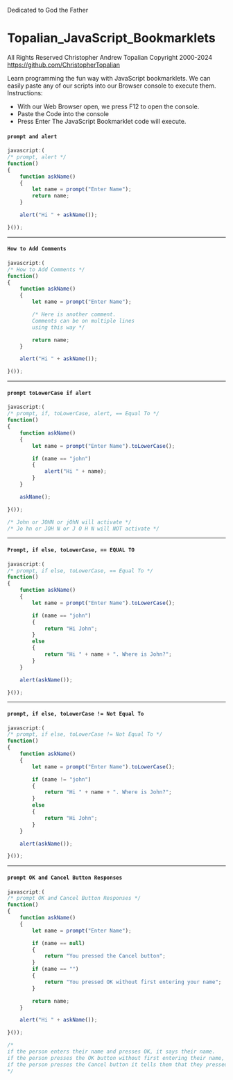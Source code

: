 Dedicated to God the Father
# Topalian_JavaScript_Bookmarklets
All Rights Reserved Christopher Andrew Topalian Copyright 2000-2024
https://github.com/ChristopherTopalian

Learn programming the fun way with JavaScript bookmarklets.
We can easily paste any of our scripts into our Browser console to execute them.
Instructions:
   * With our Web Browser open, we press F12 to open the console.
   * Paste the Code into the console
   * Press Enter
The JavaScript Bookmarklet code will execute.

#### ``` prompt and alert ```
```javascript
javascript:(
/* prompt, alert */
function()
{
    function askName()
    {
        let name = prompt("Enter Name");
        return name;
    }

    alert("Hi " + askName());

}());
```

---

#### ``` How to Add Comments ```
```javascript
javascript:(
/* How to Add Comments */
function()
{
    function askName()
    {
        let name = prompt("Enter Name");

        /* Here is another comment.
        Comments can be on multiple lines
        using this way */

        return name;
    }

    alert("Hi " + askName());

}());
```

---

#### ``` prompt toLowerCase if alert ```
```javascript
javascript:(
/* prompt, if, toLowerCase, alert, == Equal To */
function()
{
    function askName()
    {
        let name = prompt("Enter Name").toLowerCase();

        if (name == "john")
        {
            alert("Hi " + name);
        }
    }

    askName();

}());

/* John or JOHN or jOhN will activate */
/* Jo hn or JOH N or J O H N will NOT activate */
```

---

#### ``` Prompt, if else, toLowerCase, == EQUAL TO ```
```javascript
javascript:(
/* prompt, if else, toLowerCase, == Equal To */
function()
{
    function askName()
    {
        let name = prompt("Enter Name").toLowerCase();

        if (name == "john")
        {
            return "Hi John";
        }
        else
        {
            return "Hi " + name + ". Where is John?";
        }
    }

    alert(askName());

}());
```

---

#### ``` prompt, if else, toLowerCase != Not Equal To ```
```javascript
javascript:(
/* prompt, if else, toLowerCase != Not Equal To */
function()
{
    function askName()
    {
        let name = prompt("Enter Name").toLowerCase();

        if (name != "john")
        {
            return "Hi " + name + ". Where is John?";
        }
        else
        {
            return "Hi John";
        }
    }

    alert(askName());

}());
```

---

#### ``` prompt OK and Cancel Button Responses ```
```javascript
javascript:(
/* prompt OK and Cancel Button Responses */
function()
{
    function askName()
    {
        let name = prompt("Enter Name");

        if (name == null)
        {
            return "You pressed the Cancel button";
        }
        if (name == "")
        {
            return "You pressed OK without first entering your name";
        }

        return name;
    }

    alert("Hi " + askName());

}());

/*
if the person enters their name and presses OK, it says their name.
if the person presses the OK button without first entering their name, it tells them that they didn’t enter their name. 
if the person presses the Cancel button it tells them that they pressed the Cancel button.
*/
```

